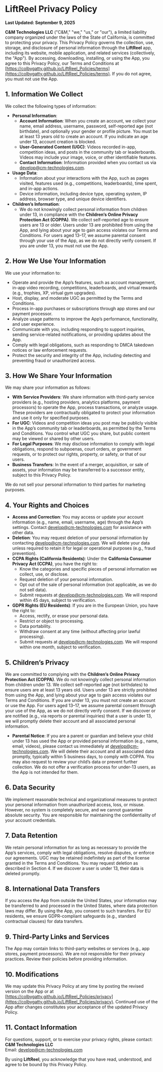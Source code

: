 # LiftReel Privacy Policy

**Last Updated: September 9, 2025**

**C&M Technologies LLC** ("C&M," "we," "us," or "our"), a limited liability company organized under the laws of the State of California, is committed to protecting your privacy. This Privacy Policy governs the collection, use, storage, and disclosure of personal information through the **LiftReel** app, including its website, mobile application, and related services (collectively, the "App"). By accessing, downloading, installing, or using the App, you agree to this Privacy Policy, our Terms and Conditions at [https://colbygatty.github.io/LiftReel_Policies/terms](https://colbygatty.github.io/LiftReel_Policies/terms). If you do not agree, you must not use the App.

## 1. Information We Collect

We collect the following types of information:

- **Personal Information**:
  - **Account Information**: When you create an account, we collect your name, email address, username, password, self-reported age (not birthdate), and optionally your gender or profile picture. You must be at least 13 years old to create an account. If you indicate an age under 13, account creation is blocked.
  - **User-Generated Content (UGC)**: Videos recorded in-app, competition ideas, and posts in the community tab or leaderboards. Videos may include your image, voice, or other identifiable features.
  - **Contact Information**: Information provided when you contact us via [develop@cm-technologies.com](mailto:develop@cm-technologies.com).
- **Usage Data**:
  - Information about your interactions with the App, such as pages visited, features used (e.g., competitions, leaderboards), time spent, and in-app actions.
  - Device information, including device type, operating system, IP address, browser type, and unique device identifiers.
- **Children’s Information**:
  - We do not knowingly collect personal information from children under 13, in compliance with the **Children’s Online Privacy Protection Act (COPPA)**. We collect self-reported age to ensure users are 13 or older. Users under 13 are prohibited from using the App, and lying about your age to gain access violates our Terms and Conditions. For users aged 13–17, we assume parental consent through your use of the App, as we do not directly verify consent. If you are under 13, you must not use the App.

## 2. How We Use Your Information

We use your information to:

- Operate and provide the App’s features, such as account management, in-app video recording, competitions, leaderboards, and virtual rewards (e.g., trophies, XP, virtual gym upgrades).
- Host, display, and moderate UGC as permitted by the Terms and Conditions.
- Process in-app purchases or subscriptions through app stores and our payment processor.
- Analyze usage patterns to improve the App’s performance, functionality, and user experience.
- Communicate with you, including responding to support inquiries, sending service-related notifications, or providing updates about the App.
- Comply with legal obligations, such as responding to DMCA takedown notices or law enforcement requests.
- Protect the security and integrity of the App, including detecting and preventing fraud or unauthorized access.

## 3. How We Share Your Information

We may share your information as follows:

- **With Service Providers**: We share information with third-party service providers (e.g., hosting providers, analytics platforms, payment processors) to operate the App, process transactions, or analyze usage. These providers are contractually obligated to protect your information and use it only for specified purposes.
- **For UGC**: Videos and competition ideas you post may be publicly visible in the App’s community tab or leaderboards, as permitted by the Terms and Conditions. You control what UGC you share, but public content may be viewed or shared by other users.
- **For Legal Purposes**: We may disclose information to comply with legal obligations, respond to subpoenas, court orders, or government requests, or to protect our rights, property, or safety, or that of our users.
- **Business Transfers**: In the event of a merger, acquisition, or sale of assets, your information may be transferred to a successor entity, subject to this Privacy Policy.

We do not sell your personal information to third parties for marketing purposes.

## 4. Your Rights and Choices

- **Access and Correction**: You may access or update your account information (e.g., name, email, username, age) through the App’s settings. Contact [develop@cm-technologies.com](mailto:develop@cm-technologies.com) for assistance with other data.
- **Deletion**: You may request deletion of your personal information by contacting [develop@cm-technologies.com](mailto:develop@cm-technologies.com). We will delete your data unless required to retain it for legal or operational purposes (e.g., fraud prevention).
- **CCPA Rights (California Residents)**: Under the **California Consumer Privacy Act (CCPA)**, you have the right to:
  - Know the categories and specific pieces of personal information we collect, use, or disclose.
  - Request deletion of your personal information.
  - Opt out of the sale of personal information (not applicable, as we do not sell data).
  - Submit requests at [develop@cm-technologies.com](mailto:develop@cm-technologies.com). We will respond within 45 days, subject to verification.
- **GDPR Rights (EU Residents)**: If you are in the European Union, you have the right to:
  - Access, rectify, or erase your personal data.
  - Restrict or object to processing.
  - Data portability.
  - Withdraw consent at any time (without affecting prior lawful processing).
  - Submit requests at [develop@cm-technologies.com](mailto:develop@cm-technologies.com). We will respond within one month, subject to verification.

## 5. Children’s Privacy

We are committed to complying with the **Children’s Online Privacy Protection Act (COPPA)**. We do not knowingly collect personal information from children under 13. We collect self-reported age (not birthdates) to ensure users are at least 13 years old. Users under 13 are strictly prohibited from using the App, and lying about your age to gain access violates our Terms and Conditions. If you are under 13, you must not create an account or use the App. For users aged 13–17, we assume parental consent through your use of the App, as we do not directly verify consent. If we discover or are notified (e.g., via reports or parental inquiries) that a user is under 13, we will promptly delete their account and all associated personal information.

- **Parental Notice**: If you are a parent or guardian and believe your child under 13 has used the App or provided personal information (e.g., name, email, videos), please contact us immediately at [develop@cm-technologies.com](mailto:develop@cm-technologies.com). We will delete their account and all associated data promptly, typically within 5 business days, to comply with COPPA. You may also request to review your child’s data or prevent further collection. We do not offer a verification process for under-13 users, as the App is not intended for them.

## 6. Data Security

We implement reasonable technical and organizational measures to protect your personal information from unauthorized access, loss, or misuse. However, no system is completely secure, and we cannot guarantee absolute security. You are responsible for maintaining the confidentiality of your account credentials.

## 7. Data Retention

We retain personal information for as long as necessary to provide the App’s services, comply with legal obligations, resolve disputes, or enforce our agreements. UGC may be retained indefinitely as part of the license granted in the Terms and Conditions. You may request deletion as described in Section 4. If we discover a user is under 13, their data is deleted promptly.

## 8. International Data Transfers

If you access the App from outside the United States, your information may be transferred to and processed in the United States, where data protection laws may differ. By using the App, you consent to such transfers. For EU residents, we ensure GDPR-compliant safeguards (e.g., standard contractual clauses) for data transfers.

## 9. Third-Party Links and Services

The App may contain links to third-party websites or services (e.g., app stores, payment processors). We are not responsible for their privacy practices. Review their policies before providing information.

## 10. Modifications

We may update this Privacy Policy at any time by posting the revised version on the App or at [https://colbygatty.github.io/LiftReel_Policies/privacy](https://colbygatty.github.io/LiftReel_Policies/privacy). Continued use of the App after changes constitutes your acceptance of the updated Privacy Policy.

## 11. Contact Information

For questions, support, or to exercise your privacy rights, please contact:  
**C&M Technologies LLC**  
Email: [develop@cm-technologies.com](mailto:develop@cm-technologies.com)

By using **LiftReel**, you acknowledge that you have read, understood, and agree to be bound by this Privacy Policy.
